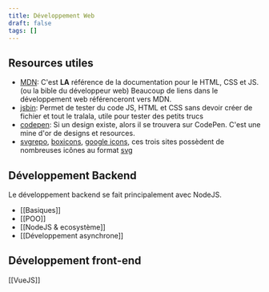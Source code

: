 ```yaml
---
title: Développement Web
draft: false
tags: []
---
```

## Resources utiles

- [MDN](https://developer.mozilla.org/fr/): C'est **LA** référence de la documentation pour le HTML, CSS et JS. (ou la bible du développeur web) Beaucoup de liens dans le développement web référenceront vers MDN.
- [jsbin](https://jsbin.com/): Permet de tester du code JS, HTML et CSS sans devoir créer de fichier et tout le tralala, utile pour tester des petits trucs
- [codepen](https://codepen.io/): Si un design existe, alors il se trouvera sur CodePen. C'est une mine d'or de designs et resources.
- [svgrepo](https://www.svgrepo.com/), [boxicons](https://boxicons.com/), [google icons](https://fonts.google.com/icons), ces trois sites possèdent de nombreuses icônes au format [svg](https://developer.mozilla.org/fr/docs/Web/SVG)

## Développement Backend

Le développement backend se fait principalement avec NodeJS.
- [[Basiques]]
- [[POO]]
- [[NodeJS & ecosystème]]
- [[Développement asynchrone]]

## Développement front-end

[[VueJS]]
